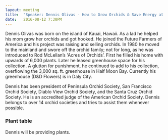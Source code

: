 ```yaml
---
layout: meeting
title:  "Speaker: Dennis Olivas - How to Grow Orchids & Save Energy at the Same Time"
date:   2016-08-12 7:30PM
---
```


Dennis Olivas was born on the island of Kauai, Hawaii. As a lad he helped his mom grow her orchids
and got hooked. He joined the Future Farmers of America and his project was raising and selling
orchids. In 1980 he moved to the mainland and swore off the orchid family; not for long, as he was
introduced to Rod McLellan’s 'Acres of Orchids’. First he filled his home with upwards of 6,000
plants. Later he leased greenhouse space for his collection. A glutton for punishment, he continued
to add to his collection, overflowing the 3,000 sq. ft. greenhouse in Half Moon Bay. Currently his
greenhouse (D&D Flowers) is in Daly City.

Dennis has been president of Peninsula Orchid Society, San Francisco Orchid Society, Diablo View
Orchid Society, and the Santa Cruz Orchid Society. He is an accredited judge of the American Orchid
Society. Dennis belongs to over 14 orchid societies and tries to assist them whenever possible.

### Plant table

Dennis will be providing plants.
